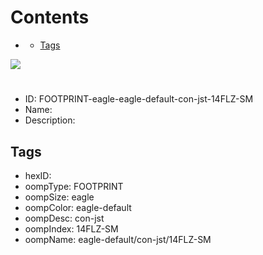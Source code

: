 



Contents
========

* [](#)
	* [Tags](#tags)
  
![][im]
# 

- ID: FOOTPRINT-eagle-eagle-default-con-jst-14FLZ-SM
- Name: 
- Description: 

## Tags

- hexID: 
- oompType: FOOTPRINT
- oompSize: eagle
- oompColor: eagle-default
- oompDesc: con-jst
- oompIndex: 14FLZ-SM
- oompName: eagle-default/con-jst/14FLZ-SM



[im]: image.png
